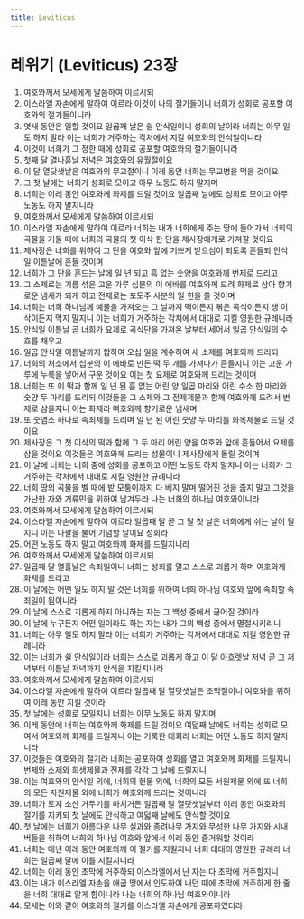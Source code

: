 ```yaml
---
title: Leviticus
---
```


# 레위기 (Leviticus) 23장
1. 여호와께서 모세에게 말씀하여 이르시되
1. 이스라엘 자손에게 말하여 이르라 이것이 나의 절기들이니 너희가 성회로 공포할 여호와의 절기들이니라
1. 엿새 동안은 일할 것이요 일곱째 날은 쉴 안식일이니 성회의 날이라 너희는 아무 일도 하지 말라 이는 너희가 거주하는 각처에서 지킬 여호와의 안식일이니라
1. 이것이 너희가 그 정한 때에 성회로 공포할 여호와의 절기들이니라
1. 첫째 달 열나흗날 저녁은 여호와의 유월절이요
1. 이 달 열닷샛날은 여호와의 무교절이니 이레 동안 너희는 무교병을 먹을 것이요
1. 그 첫 날에는 너희가 성회로 모이고 아무 노동도 하지 말지며
1. 너희는 이레 동안 여호와께 화제를 드릴 것이요 일곱째 날에도 성회로 모이고 아무 노동도 하지 말지니라
1. 여호와께서 모세에게 말씀하여 이르시되
1. 이스라엘 자손에게 말하여 이르라 너희는 내가 너희에게 주는 땅에 들어가서 너희의 곡물을 거둘 때에 너희의 곡물의 첫 이삭 한 단을 제사장에게로 가져갈 것이요
1. 제사장은 너희를 위하여 그 단을 여호와 앞에 기쁘게 받으심이 되도록 흔들되 안식일 이튿날에 흔들 것이며
1. 너희가 그 단을 흔드는 날에 일 년 되고 흠 없는 숫양을 여호와께 번제로 드리고
1. 그 소제로는 기름 섞은 고운 가루 십분의 이 에바를 여호와께 드려 화제로 삼아 향기로운 냄새가 되게 하고 전제로는 포도주 사분의 일 힌을 쓸 것이며
1. 너희는 너희 하나님께 예물을 가져오는 그 날까지 떡이든지 볶은 곡식이든지 생 이삭이든지 먹지 말지니 이는 너희가 거주하는 각처에서 대대로 지킬 영원한 규례니라
1. 안식일 이튿날 곧 너희가 요제로 곡식단을 가져온 날부터 세어서 일곱 안식일의 수효를 채우고
1. 일곱 안식일 이튿날까지 합하여 오십 일을 계수하여 새 소제를 여호와께 드리되
1. 너희의 처소에서 십분의 이 에바로 만든 떡 두 개를 가져다가 흔들지니 이는 고운 가루에 누룩을 넣어서 구운 것이요 이는 첫 요제로 여호와께 드리는 것이며
1. 너희는 또 이 떡과 함께 일 년 된 흠 없는 어린 양 일곱 마리와 어린 수소 한 마리와 숫양 두 마리를 드리되 이것들을 그 소제와 그 전제제물과 함께 여호와께 드려서 번제로 삼을지니 이는 화제라 여호와께 향기로운 냄새며
1. 또 숫염소 하나로 속죄제를 드리며 일 년 된 어린 숫양 두 마리를 화목제물로 드릴 것이요
1. 제사장은 그 첫 이삭의 떡과 함께 그 두 마리 어린 양을 여호와 앞에 흔들어서 요제를 삼을 것이요 이것들은 여호와께 드리는 성물이니 제사장에게 돌릴 것이며
1. 이 날에 너희는 너희 중에 성회를 공포하고 어떤 노동도 하지 말지니 이는 너희가 그 거주하는 각처에서 대대로 지킬 영원한 규례니라
1. 너희 땅의 곡물을 벨 때에 밭 모퉁이까지 다 베지 말며 떨어진 것을 줍지 말고 그것을 가난한 자와 거류민을 위하여 남겨두라 나는 너희의 하나님 여호와이니라
1. 여호와께서 모세에게 말씀하여 이르시되
1. 이스라엘 자손에게 말하여 이르라 일곱째 달 곧 그 달 첫 날은 너희에게 쉬는 날이 될지니 이는 나팔을 불어 기념할 날이요 성회라
1. 어떤 노동도 하지 말고 여호와께 화제를 드릴지니라
1. 여호와께서 모세에게 말씀하여 이르시되
1. 일곱째 달 열흘날은 속죄일이니 너희는 성회를 열고 스스로 괴롭게 하며 여호와께 화제를 드리고
1. 이 날에는 어떤 일도 하지 말 것은 너희를 위하여 너희 하나님 여호와 앞에 속죄할 속죄일이 됨이니라
1. 이 날에 스스로 괴롭게 하지 아니하는 자는 그 백성 중에서 끊어질 것이라
1. 이 날에 누구든지 어떤 일이라도 하는 자는 내가 그의 백성 중에서 멸절시키리니
1. 너희는 아무 일도 하지 말라 이는 너희가 거주하는 각처에서 대대로 지킬 영원한 규례니라
1. 이는 너희가 쉴 안식일이라 너희는 스스로 괴롭게 하고 이 달 아흐렛날 저녁 곧 그 저녁부터 이튿날 저녁까지 안식을 지킬지니라
1. 여호와께서 모세에게 말씀하여 이르시되
1. 이스라엘 자손에게 말하여 이르라 일곱째 달 열닷샛날은 초막절이니 여호와를 위하여 이레 동안 지킬 것이라
1. 첫 날에는 성회로 모일지니 너희는 아무 노동도 하지 말지며
1. 이레 동안에 너희는 여호와께 화제를 드릴 것이요 여덟째 날에도 너희는 성회로 모여서 여호와께 화제를 드릴지니 이는 거룩한 대회라 너희는 어떤 노동도 하지 말지니라
1. 이것들은 여호와의 절기라 너희는 공포하여 성회를 열고 여호와께 화제를 드릴지니 번제와 소제와 희생제물과 전제를 각각 그 날에 드릴지니
1. 이는 여호와의 안식일 외에, 너희의 헌물 외에, 너희의 모든 서원제물 외에 또 너희의 모든 자원제물 외에 너희가 여호와께 드리는 것이니라
1. 너희가 토지 소산 거두기를 마치거든 일곱째 달 열닷샛날부터 이레 동안 여호와의 절기를 지키되 첫 날에도 안식하고 여덟째 날에도 안식할 것이요
1. 첫 날에는 너희가 아름다운 나무 실과와 종려나무 가지와 무성한 나무 가지와 시내 버들을 취하여 너희의 하나님 여호와 앞에서 이레 동안 즐거워할 것이라
1. 너희는 매년 이레 동안 여호와께 이 절기를 지킬지니 너희 대대의 영원한 규례라 너희는 일곱째 달에 이를 지킬지니라
1. 너희는 이레 동안 초막에 거주하되 이스라엘에서 난 자는 다 초막에 거주할지니
1. 이는 내가 이스라엘 자손을 애굽 땅에서 인도하여 내던 때에 초막에 거주하게 한 줄을 너희 대대로 알게 함이니라 나는 너희의 하나님 여호와이니라
1. 모세는 이와 같이 여호와의 절기를 이스라엘 자손에게 공포하였더라